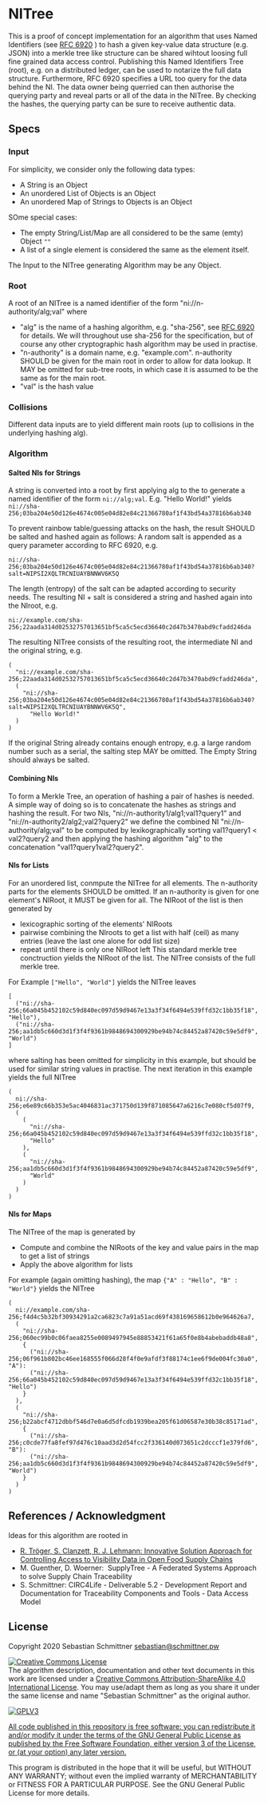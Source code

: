 # NITree

This is a proof of concept implementation for an algorithm that uses Named Identifiers (see [RFC 6920](https://www.rfc-editor.org/info/rfc6920) ) to hash a given key-value data structure (e.g. JSON) into a merkle tree like structure can be shared wihtout loosing full fine grained data access control. Publishing this Named Identifiers Tree (root), e.g. on a distributed ledger, can be used to notarize the full data structure. Furthermore, RFC 6920 specifies a URL too query for the data behind the NI. The data owner being querried can then authorise the querying party and reveal parts or all of the data in the NITree. By checking the hashes, the querying party can be sure to receive authentic data.


## Specs

### Input

For simplicity, we consider only the following data types:
- A String is an Object
- An unordered List of Objects is an Object
- An unordered Map of Strings to Objects is an Object

SOme special cases:
- The empty String/List/Map are all considered to be the same (emty) Object `""`
- A list of a single element is considered the same as the element itself.

The Input to the NITree generating Algorithm may be any Object.

### Root

A root of an NITree is a named identifier of the form "ni://n-authority/alg;val" where
- "alg" is the name of a hashing algorithm, e.g. "sha-256", see [RFC 6920](https://www.rfc-editor.org/info/rfc6920) for details. We will throughout use sha-256 for the specification, but of course any other cryptographic hash algorithm may be used in practise.
- "n-authority" is a domain name, e.g. "example.com". n-authority SHOULD be given for the main root in order to allow for data lookup. It MAY be omitted for sub-tree roots, in which case it is assumed to be the same as for the main root.
- "val" is the hash value

### Collisions

Different data inputs are to yield different main roots (up to collisions in the underlying hashing alg).

### Algorithm

#### Salted NIs for Strings

A string is converted into a root by first applying alg to the to generate a named identifier of the form
`ni://alg;val`. E.g. "Hello World!" yields 
```ni://sha-256;03ba204e50d126e4674c005e04d82e84c21366780af1f43bd54a37816b6ab340```

To prevent rainbow table/guessing attacks on the hash, the result SHOULD be salted and hashed again as follows:
A random salt is appended as a query parameter according to RFC 6920, e.g.
```
ni://sha-256;03ba204e50d126e4674c005e04d82e84c21366780af1f43bd54a37816b6ab340?salt=NIPSI2XQLTRCNIUAYBNNWV6K5Q
```
The length (entropy) of the salt can be adapted according to security needs. The resulting NI + salt is considered a string and hashed again into the NIroot, e.g.
```
ni://example.com/sha-256;22aada314d02532757013651bf5ca5c5ecd36640c2d47b3470abd9cfadd246da
```

The resulting NITree consists of the resulting root, the intermediate NI and the original string, e.g.
```
(
  "ni://example.com/sha-256;22aada314d02532757013651bf5ca5c5ecd36640c2d47b3470abd9cfadd246da",
  (
    "ni://sha-256;03ba204e50d126e4674c005e04d82e84c21366780af1f43bd54a37816b6ab340?salt=NIPSI2XQLTRCNIUAYBNNWV6K5Q",
      "Hello World!"
  )
)
```

If the original String already contains enough entropy, e.g. a large random number such as a serial, the salting step MAY be omitted. The Empty String should always be salted.

#### Combining NIs

To form a Merkle Tree, an operation of hashing a pair of hashes is needed. A simple way of doing so is to concatenate the hashes as strings and hashing the result. For two NIs, "ni://n-authority1/alg1;val1?query1" and "ni://n-authority2/alg2;val2?query2" we define the combined NI "ni://n-authority/alg;val" to be computed by lexikographically sorting val1?query1 < val2?query2 and then applying the hashing algorithm "alg" to the concatenation "val1?query1val2?query2".


#### NIs for Lists

For an unordered list, conmpute the NITree for all elements. The n-authority parts for the elements SHOULD be omitted. If an n-authority is given for one element's NIRoot, it MUST be given for all. The NIRoot of the list is then generated by 
- lexicographic sorting of the elements' NIRoots
- pairwise combining the NIroots to get a list with half (ceil) as many entries (leave the last one alone for odd list size)
- repeat until there is only one NIRoot left
This standard merkle tree conctruction yields the NIRoot of the list. The NITree consists of the full merkle tree.

For Example `["Hello", "World"]` yields the NITree leaves
```
[
  ("ni://sha-256;66a045b452102c59d840ec097d59d9467e13a3f34f6494e539ffd32c1bb35f18", "Hello"),
  ("ni://sha-256;aa1db5c660d3d1f3f4f9361b9848694300929be94b74c84452a87420c59e5df9", "World")
]
```
where salting has been omitted for simplicity in this example, but should be used for similar string values in practise.
The next iteration in this example yields the full NITree
```
(
  ni://sha-256;e6e89c66b353e5ac4046831ac371750d139f871085647a6216c7e080cf5d07f9,
  (
    (
      "ni://sha-256;66a045b452102c59d840ec097d59d9467e13a3f34f6494e539ffd32c1bb35f18",
      "Hello"
    ),
    (
      "ni://sha-256;aa1db5c660d3d1f3f4f9361b9848694300929be94b74c84452a87420c59e5df9",
      "World"
    )
  )
)
```


#### NIs for Maps

The NITree of the map is generated by 
- Compute and combine the NIRoots of the key and value pairs in the map to get a list of strings
- Apply the above algorithm for lists

For example (again omitting hashing), the map
`{"A" : "Hello", "B" : "World"}`
yields the NITree
```
(
  ni://example.com/sha-256;f4d4c5b32bf30934291a2ca6823c7a91a51acd69f438169658612b0e964626a7,
  (
    "ni://sha-256;060ec99b0c06faea8255e0089497945e88853421f61a65f0e8b4abebaddb48a8",
    {
      ("ni://sha-256;06f961b802bc46ee168555f066d28f4f0e9afdf3f88174c1ee6f9de004fc30a0", "A"):
      ("ni://sha-256;66a045b452102c59d840ec097d59d9467e13a3f34f6494e539ffd32c1bb35f18", "Hello")
    }
  ),
  (
    "ni://sha-256;b22abcf4712dbbf546d7e0a6d5dfcdb1939bea205f61d06587e30b38c85171ad",
    {
      ("ni://sha-256;c0cde77fa8fef97d476c10aad3d2d54fcc2f336140d073651c2dcccf1e379fd6", "B"):
      ("ni://sha-256;aa1db5c660d3d1f3f4f9361b9848694300929be94b74c84452a87420c59e5df9", "World")
    }
  )
)
```

## References / Acknowledgment

Ideas for this algorithm are rooted in

- [R. Tröger, S. Clanzett, R. J. Lehmann: Innovative Solution Approach for Controlling Access to Visibility Data in Open Food Supply Chains](http://dx.doi.org/10.18461/pfsd.2018.1817)
- M. Guenther, D. Woerner: ​ SupplyTree - A Federated Systems Approach to solve Supply Chain Traceability
- S. Schmittner: CIRC4Life - Deliverable 5.2 - Development Report and Documentation for Traceability Components and Tools - Data Access Model


## License

Copyright 2020 Sebastian Schmittner <sebastian@schmittner.pw>

<a rel="license" href="http://creativecommons.org/licenses/by-sa/4.0/"><img alt="Creative Commons License" style="border-width:0" src="https://i.creativecommons.org/l/by-sa/4.0/88x31.png" /></a><br />The algorithm description, documentation and other text documents in this work are licensed under a <a rel="license" href="http://creativecommons.org/licenses/by-sa/4.0/">Creative Commons Attribution-ShareAlike 4.0 International License</a>. You may use/adapt them as long as you share it under the same license and name "Sebastian Schmittner" as the original author.

<a href="https://www.gnu.org/licenses/gpl-3.0.html">
<img alt="GPLV3" style="border-width:0" src="http://www.gnu.org/graphics/gplv3-127x51.png" /><br />

All code published in this repository is free software: you can redistribute it and/or modify
it under the terms of the GNU General Public License as published by
the Free Software Foundation, either version 3 of the License, or
(at your option) any later version.
</a>

This program is distributed in the hope that it will be useful,
but WITHOUT ANY WARRANTY; without even the implied warranty of
MERCHANTABILITY or FITNESS FOR A PARTICULAR PURPOSE.  See the
GNU General Public License for more details.

